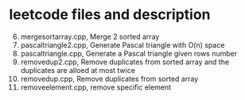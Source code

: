 # leetcode files and description

6. mergesortarray.cpp, Merge 2 sorted array
5. pascaltriangle2.cpp, Generate Pascal triangle with O(n) space
4. pascaltriangle.cpp, Generate a Pascal triangle given rows number
3. removedup2.cpp, Remove duplicates from sorted array and the duplicates are alloed at most twice
2. removedup.cpp, Remove duplicates from sorted array
1. removeelement.cpp, remove specific element
